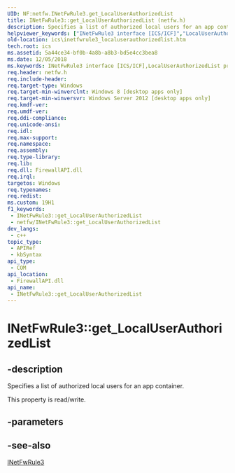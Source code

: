 ```yaml
---
UID: NF:netfw.INetFwRule3.get_LocalUserAuthorizedList
title: INetFwRule3::get_LocalUserAuthorizedList (netfw.h)
description: Specifies a list of authorized local users for an app container.
helpviewer_keywords: ["INetFwRule3 interface [ICS/ICF]","LocalUserAuthorizedList property","INetFwRule3.LocalUserAuthorizedList","INetFwRule3.get_LocalUserAuthorizedList","INetFwRule3::LocalUserAuthorizedList","INetFwRule3::get_LocalUserAuthorizedList","INetFwRule3::put_LocalUserAuthorizedList","LocalUserAuthorizedList property [ICS/ICF]","LocalUserAuthorizedList property [ICS/ICF]","INetFwRule3 interface","get_LocalUserAuthorizedList","ics.inetfwrule3_localuserauthorizedlist","netfw/INetFwRule3::LocalUserAuthorizedList","netfw/INetFwRule3::get_LocalUserAuthorizedList","netfw/INetFwRule3::put_LocalUserAuthorizedList"]
old-location: ics\inetfwrule3_localuserauthorizedlist.htm
tech.root: ics
ms.assetid: 5a44ce34-bf0b-4a8b-a8b3-bd5e4cc3bea8
ms.date: 12/05/2018
ms.keywords: INetFwRule3 interface [ICS/ICF],LocalUserAuthorizedList property, INetFwRule3.LocalUserAuthorizedList, INetFwRule3.get_LocalUserAuthorizedList, INetFwRule3::LocalUserAuthorizedList, INetFwRule3::get_LocalUserAuthorizedList, INetFwRule3::put_LocalUserAuthorizedList, LocalUserAuthorizedList property [ICS/ICF], LocalUserAuthorizedList property [ICS/ICF],INetFwRule3 interface, get_LocalUserAuthorizedList, ics.inetfwrule3_localuserauthorizedlist, netfw/INetFwRule3::LocalUserAuthorizedList, netfw/INetFwRule3::get_LocalUserAuthorizedList, netfw/INetFwRule3::put_LocalUserAuthorizedList
req.header: netfw.h
req.include-header: 
req.target-type: Windows
req.target-min-winverclnt: Windows 8 [desktop apps only]
req.target-min-winversvr: Windows Server 2012 [desktop apps only]
req.kmdf-ver: 
req.umdf-ver: 
req.ddi-compliance: 
req.unicode-ansi: 
req.idl: 
req.max-support: 
req.namespace: 
req.assembly: 
req.type-library: 
req.lib: 
req.dll: FirewallAPI.dll
req.irql: 
targetos: Windows
req.typenames: 
req.redist: 
ms.custom: 19H1
f1_keywords:
 - INetFwRule3::get_LocalUserAuthorizedList
 - netfw/INetFwRule3::get_LocalUserAuthorizedList
dev_langs:
 - c++
topic_type:
 - APIRef
 - kbSyntax
api_type:
 - COM
api_location:
 - FirewallAPI.dll
api_name:
 - INetFwRule3::get_LocalUserAuthorizedList
---
```


# INetFwRule3::get_LocalUserAuthorizedList


## -description

Specifies a list of authorized local users for an app container.

This property is read/write.

## -parameters

## -see-also

<a href="/previous-versions/windows/desktop/api/netfw/nn-netfw-inetfwrule3">INetFwRule3</a>

